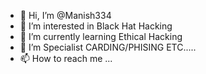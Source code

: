 - 👋 Hi, I’m @Manish334
- 👀 I’m interested in Black Hat Hacking
- 🌱 I’m currently learning Ethical Hacking
- 💞️ I’m Specialist CARDING/PHISING ETC.....
- 📫 How to reach me ...

<!---
Manish334/Manish334 is a ✨ special ✨ repository because its `README.md` (this file) appears on your GitHub profile.
You can click the Preview link to take a look at your changes.
--->
